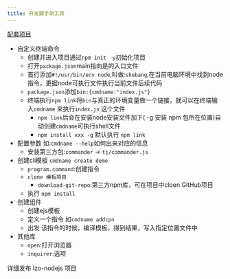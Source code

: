 ```yaml
---
title: 开发脚手架工具
---
```

[配套项目](https://github.com/liaozhongxun/lzo-cli.git)

-   自定义终端命令
    -   创建并进入项目通过`npm init -y`初始化项目
    -   打开`package.json`main指向是的入口文件
    -   首行添加`#!/usr/bin/env node`,叫做:`shebang`,在当前电脑环境中找到node指令，更据node可执行文件执行当前文件后续代码
    -   `package.json`添加`bin:{cmdname:"index.js"}`
    -   终端执行`npm link`将`bin`与真正的环境变量做一个链接，就可以在终端输入`cmdname` 来执行`index.js` 这个文件
        -   `npm link`后会在安装node安装文件加下( -g 安装 npm 包所在位置)自动创建`cmdname`可执行shell文件
        -   `npm install xxx -g` 默认执行 `npm link`
-   配置参数 如:`cmdname --help`如何出来对应的信息
    -   安装第三方包:`commander` -> `tj/commander.js`
-   创建cli模板 `cmdname create demo`
    -   `program.command`:创建指令
    -   `clone 模板项目`
        -   `download-git-repo`:第三方npm库，可在项目中cloen GitHub项目
    -   执行 `npm install`
-   创建组件
    -   创建ejs模板
    -   定义一个指令 如`cmdname addcpn`
    -   出发 该指令的时候，编译模板，得到结果，写入指定位置文件中
-   其他库
    -   `open`:打开浏览器
    -   `inquirer`:选项


详细发布 lzo-nodejs 项目
